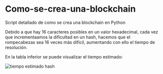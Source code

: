 # Como-se-crea-una-blockchain
Script detallado de como se crea una blockchain en Python

Debido a que hay 16 caracteres posibles en un valor hexadecimal, cada vez que incrementaamos la dificultad en un hash, hacemos que el rompecabezas sea 16 veces más 
difícil, aumentando con ello el tiempo de resolución.

En la tabla inferior se puede visualizar el tiempo estimado:


![tiempo estimado hash](https://user-images.githubusercontent.com/113166854/217254862-bb32e671-e86b-45dc-b47f-ce473f26857b.png)
